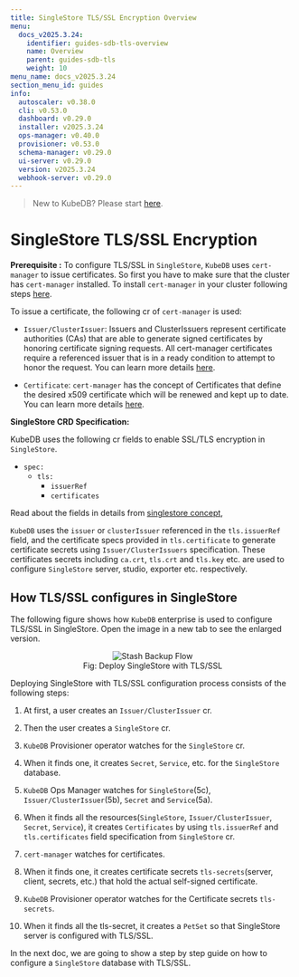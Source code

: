 ```yaml
---
title: SingleStore TLS/SSL Encryption Overview
menu:
  docs_v2025.3.24:
    identifier: guides-sdb-tls-overview
    name: Overview
    parent: guides-sdb-tls
    weight: 10
menu_name: docs_v2025.3.24
section_menu_id: guides
info:
  autoscaler: v0.38.0
  cli: v0.53.0
  dashboard: v0.29.0
  installer: v2025.3.24
  ops-manager: v0.40.0
  provisioner: v0.53.0
  schema-manager: v0.29.0
  ui-server: v0.29.0
  version: v2025.3.24
  webhook-server: v0.29.0
---
```


> New to KubeDB? Please start [here](/docs/v2025.3.24/README).

# SingleStore TLS/SSL Encryption

**Prerequisite :** To configure TLS/SSL in `SingleStore`, `KubeDB` uses `cert-manager` to issue certificates. So first you have to make sure that the cluster has `cert-manager` installed. To install `cert-manager` in your cluster following steps [here](https://cert-manager.io/docs/installation/kubernetes/).

To issue a certificate, the following cr of `cert-manager` is used:

- `Issuer/ClusterIssuer`: Issuers and ClusterIssuers represent certificate authorities (CAs) that are able to generate signed certificates by honoring certificate signing requests. All cert-manager certificates require a referenced issuer that is in a ready condition to attempt to honor the request. You can learn more details [here](https://cert-manager.io/docs/concepts/issuer/).

- `Certificate`: `cert-manager` has the concept of Certificates that define the desired x509 certificate which will be renewed and kept up to date. You can learn more details [here](https://cert-manager.io/docs/concepts/certificate/).

**SingleStore CRD Specification:**

KubeDB uses the following cr fields to enable SSL/TLS encryption in `SingleStore`.

- `spec:`
  - `tls:`
    - `issuerRef`
    - `certificates`

Read about the fields in details from [singlestore concept](/docs/v2025.3.24/guides/singlestore/concepts/singlestore#spectls),

`KubeDB` uses the `issuer` or `clusterIssuer` referenced in the `tls.issuerRef` field, and the certificate specs provided in `tls.certificate` to generate certificate secrets using `Issuer/ClusterIssuers` specification. These certificates secrets including `ca.crt`, `tls.crt` and `tls.key` etc. are used to configure `SingleStore` server, studio, exporter etc. respectively.

## How TLS/SSL configures in SingleStore

The following figure shows how `KubeDB` enterprise is used to configure TLS/SSL in SingleStore. Open the image in a new tab to see the enlarged version.

<figure align="center">
  <img alt="Stash Backup Flow" src="/docs/v2025.3.24/guides/singlestore/tls/overview/images/sdb-tls.svg">
<figcaption align="center">Fig: Deploy SingleStore with TLS/SSL</figcaption>
</figure>

Deploying SingleStore with TLS/SSL configuration process consists of the following steps:

1. At first, a user creates an `Issuer/ClusterIssuer` cr.

2. Then the user creates a `SingleStore` cr.

3. `KubeDB` Provisioner operator watches for the `SingleStore` cr.

4. When it finds one, it creates `Secret`, `Service`, etc. for the `SingleStore` database.

5. `KubeDB` Ops Manager watches for `SingleStore`(5c), `Issuer/ClusterIssuer`(5b), `Secret` and `Service`(5a).

6. When it finds all the resources(`SingleStore`, `Issuer/ClusterIssuer`, `Secret`, `Service`), it creates `Certificates` by using `tls.issuerRef` and `tls.certificates` field specification from `SingleStore` cr.

7. `cert-manager` watches for certificates.

8. When it finds one, it creates certificate secrets `tls-secrets`(server, client, secrets, etc.) that hold the actual self-signed certificate.

9. `KubeDB` Provisioner operator watches for the Certificate secrets `tls-secrets`.

10. When it finds all the tls-secret, it creates a `PetSet` so that SingleStore server is configured with TLS/SSL.

In the next doc, we are going to show a step by step guide on how to configure a `SingleStore` database with TLS/SSL.
